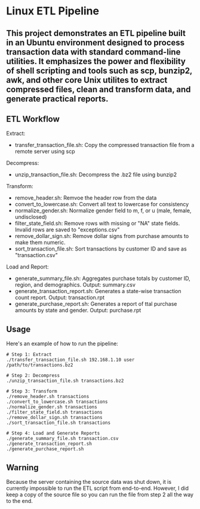 # Linux ETL Pipeline

## This project demonstrates an ETL pipeline built in an Ubuntu environment designed to process transaction data with standard command-line utilities. It emphasizes the power and flexibility of shell scripting and tools such as scp, bunzip2, awk, and other core Unix utilites to extract compressed files, clean and transform data, and generate practical reports.

## ETL Workflow
Extract: 
- transfer_transaction_file.sh: Copy the compressed transaction file from a remote server using scp 

Decompress: 
- unzip_transaction_file.sh: Decompress the .bz2 file using bunzip2

Transform: 
- remove_header.sh: Remvoe the header row from the data
- convert_to_lowercase.sh: Convert all text to lowercase for consistency
- normalize_gender.sh: Normalize gender field to m, f, or u (male, female, undisclosed)
- filter_state_field.sh: Remove rows with missing or "NA" state fields. Invalid rows are saved to "exceptions.csv"
- remove_dollar_sign.sh: Remove dollar signs from purchase amounts to make them numeric.
- sort_transaction_file.sh: Sort transactions by customer ID and save as "transaction.csv"

Load and Report: 
- generate_summary_file.sh: Aggregates purchase totals by customer ID, region, and demographics. Output: summary.csv
- generate_transaction_report.sh: Generates a state-wise transaction count report. Output: transaction.rpt
- generate_purchase_report.sh: Generates a report of ttal purchase amounts by state and gender. Output: purchase.rpt

## Usage
Here's an example of how to run the pipeline: 
```
# Step 1: Extract
./transfer_transaction_file.sh 192.168.1.10 user /path/to/transactions.bz2

# Step 2: Decompress
./unzip_transaction_file.sh transactions.bz2

# Step 3: Transform
./remove_header.sh transactions
./convert_to_lowercase.sh transactions
./normalize_gender.sh transactions
./filter_state_field.sh transactions
./remove_dollar_sign.sh transactions
./sort_transaction_file.sh transactions

# Step 4: Load and Generate Reports
./generate_summary_file.sh transaction.csv
./generate_transaction_report.sh
./generate_purchase_report.sh
```

## Warning
Because the server containing the source data was shut down, it is currently impossible to run the ETL script from end-to-end. However, I did keep a copy of the source file so you can run the file from step 2 all the way to the end. 

